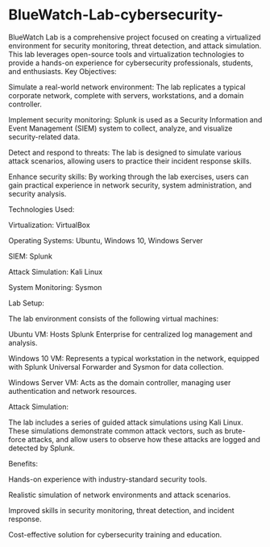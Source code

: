 # BlueWatch-Lab-cybersecurity-
BlueWatch Lab is a comprehensive project focused on creating a virtualized environment for security monitoring, threat detection, and attack simulation. This lab leverages open-source tools and virtualization technologies to provide a hands-on experience for cybersecurity professionals, students, and enthusiasts.
Key Objectives:

Simulate a real-world network environment: The lab replicates a typical corporate network, complete with servers, workstations, and a domain controller.

Implement security monitoring: Splunk is used as a Security Information and Event Management (SIEM) system to collect, analyze, and visualize security-related data.

Detect and respond to threats: The lab is designed to simulate various attack scenarios, allowing users to practice their incident response skills.

Enhance security skills: By working through the lab exercises, users can gain practical experience in network security, system administration, and security analysis.

Technologies Used:

Virtualization: VirtualBox

Operating Systems: Ubuntu, Windows 10, Windows Server

SIEM: Splunk

Attack Simulation: Kali Linux

System Monitoring: Sysmon

Lab Setup:

The lab environment consists of the following virtual machines:

Ubuntu VM:  Hosts Splunk Enterprise for centralized log management and analysis.

Windows 10 VM:  Represents a typical workstation in the network, equipped with Splunk Universal Forwarder and Sysmon for data collection.

Windows Server VM:  Acts as the domain controller, managing user authentication and network resources.

Attack Simulation:

The lab includes a series of guided attack simulations using Kali Linux. These simulations demonstrate common attack vectors, such as brute-force attacks, and allow users to observe how these attacks are logged and detected by Splunk.

Benefits:

Hands-on experience with industry-standard security tools.

Realistic simulation of network environments and attack scenarios.

Improved skills in security monitoring, threat detection, and incident response.

Cost-effective solution for cybersecurity training and education.
